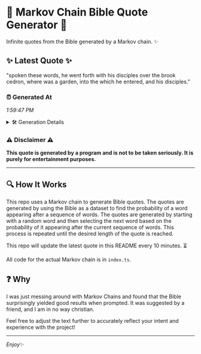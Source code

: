 # 📖 Markov Chain Bible Quote Generator 📖

Infinite quotes from the Bible generated by a Markov chain. ✨

## ✨ Latest Quote ✨
"spoken these words, he went forth with his disciples over the brook cedron, where was a garden, into the which he entered, and his disciples."

### ⏰ Generated At
*1:59:47 PM*

<details>
    <summary>🛠️ Generation Details</summary>
    <p>
        <strong>🌱 Seed:</strong> spoken<br>
        <strong>🔄 Iterations:</strong> 24<br>
        <strong>📜 Context History:</strong><br>[ spoken ]: these<br>[ spoken, these ]: words,<br>[ spoken, these, words, ]: he<br>[ spoken, these, words,, he ]: went<br>[ spoken, these, words,, he, went ]: forth<br>[ spoken, these, words,, he, went, forth ]: with<br>[ these, words,, he, went, forth, with ]: his<br>[ words,, he, went, forth, with, his ]: disciples<br>[ he, went, forth, with, his, disciples ]: over<br>[ went, forth, with, his, disciples, over ]: the<br>[ forth, with, his, disciples, over, the ]: brook<br>[ with, his, disciples, over, the, brook ]: cedron,<br>[ his, disciples, over, the, brook, cedron, ]: where<br>[ disciples, over, the, brook, cedron,, where ]: was<br>[ over, the, brook, cedron,, where, was ]: a<br>[ the, brook, cedron,, where, was, a ]: garden,<br>[ brook, cedron,, where, was, a, garden, ]: into<br>[ cedron,, where, was, a, garden,, into ]: the<br>[ where, was, a, garden,, into, the ]: which<br>[ was, a, garden,, into, the, which ]: he<br>[ a, garden,, into, the, which, he ]: entered,<br>[ garden,, into, the, which, he, entered, ]: and<br>[ into, the, which, he, entered,, and ]: his<br>[ the, which, he, entered,, and, his ]: disciples.<br>
    </p>
</details>

### ⚠️ Disclaimer ⚠️
**This quote is generated by a program and is not to be taken seriously. It is purely for entertainment purposes.**

---

## 🔍 How It Works

This repo uses a Markov chain to generate Bible quotes. The quotes are generated by using the Bible as a dataset to find the probability of a word appearing after a sequence of words. The quotes are generated by starting with a random word and then selecting the next word based on the probability of it appearing after the current sequence of words. This process is repeated until the desired length of the quote is reached.

This repo will update the latest quote in this README every 10 minutes. ⏳

All code for the actual Markov chain is in `index.ts`.

## ❓ Why

I was just messing around with Markov Chains and found that the Bible surprisingly yielded good results when prompted. 
It was suggested by a friend, and I am in no way christian.

Feel free to adjust the text further to accurately reflect your intent and experience with the project!

---

*Enjoy*✨

